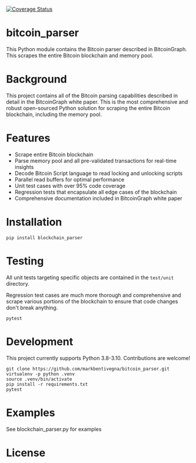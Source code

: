 [![Coverage Status](https://coveralls.io/repos/github/markbentivegna/bitcoin_parser/badge.svg?branch=main)](https://coveralls.io/github/markbentivegna/bitcoin_parser?branch=main)

# bitcoin_parser

This Python module contains the Bitcoin parser described in BitcoinGraph. This scrapes the entire Bitcoin blockchain and memory pool. 

# Background

This project contains all of the Bitcoin parsing capabilities described in detail in the BitcoinGraph white paper. This is the most comprehensive and robust open-sourced Python solution for scraping the entire Bitcoin blockchain, including the memory pool. 

# Features

* Scrape entire Bitcoin blockchain 
* Parse memory pool and all pre-validated transactions for real-time insights
* Decode Bitcoin Script language to read locking and unlocking scripts
* Parallel read buffers for optimal performance
* Unit test cases with over 95% code coverage
* Regression tests that encapsulate all edge cases of the blockchain
* Comprehensive documentation included in BitcoinGraph white paper

# Installation

```
pip install blockchain_parser
```

# Testing

All unit tests targeting specific objects are contained in the `test/unit` directory. 

Regression test cases are much more thorough and comprehensive and scrape various portions of the blockchain to ensure that code changes don't break anything.

```
pytest
```
# Development

This project currently supports Python 3.8-3.10. Contributions are welcome!

```
git clone https://github.com/markbentivegna/bitcoin_parser.git
virtualenv -p python .venv
source .venv/bin/activate
pip install -r requirements.txt
pytest
```


# Examples

See blockchain_parser.py for examples

# License

